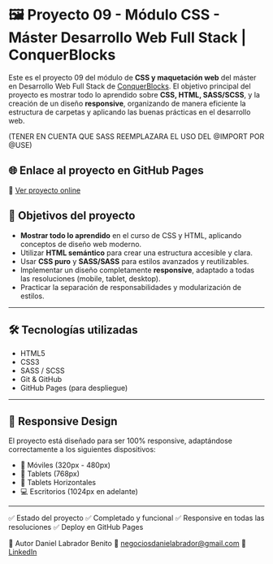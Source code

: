 # 🖼️ Proyecto 09 - Módulo CSS - Máster Desarrollo Web Full Stack | ConquerBlocks

Este es el proyecto 09 del módulo de **CSS y maquetación web** del máster en Desarrollo Web Full Stack de [ConquerBlocks](https://conquerblocks.com/). El objetivo principal del proyecto es mostrar todo lo aprendido sobre **CSS, HTML, SASS/SCSS**, y la creación de un diseño **responsive**, organizando de manera eficiente la estructura de carpetas y aplicando las buenas prácticas en el desarrollo web.

(TENER EN CUENTA QUE SASS REEMPLAZARA EL USO DEL @IMPORT POR @USE)

## 🌐 Enlace al proyecto en GitHub Pages

🔗 [Ver proyecto online](https://daniilabradorr.github.io/Modern-Art-Gallery/)



## 🎯 Objetivos del proyecto

- **Mostrar todo lo aprendido** en el curso de CSS y HTML, aplicando conceptos de diseño web moderno.
- Utilizar **HTML semántico** para crear una estructura accesible y clara.
- Usar **CSS puro** y **SASS/SASS** para estilos avanzados y reutilizables.
- Implementar un diseño completamente **responsive**, adaptado a todas las resoluciones (mobile, tablet, desktop).
- Practicar la separación de responsabilidades y modularización de estilos.

---

## 🛠️ Tecnologías utilizadas

- HTML5
- CSS3
- SASS / SCSS
- Git & GitHub
- GitHub Pages (para despliegue)

---

## 📱 Responsive Design

El proyecto está diseñado para ser 100% responsive, adaptándose correctamente a los siguientes dispositivos:

- 📱 Móviles (320px - 480px)
- 📱 Tablets (768px)
- 📱 Tablets Horizontales
- 💻 Escritorios (1024px en adelante)

---

✅ Estado del proyecto
✅ Completado y funcional
✅ Responsive en todas las resoluciones
✅ Deploy en GitHub Pages

🙌 Autor
Daniel Labrador Benito
📧 negociosdanielabrador@gmail.com
💼 [LinkedIn](https://www.linkedin.com/in/daniel-labrador-benito-6b794727b/)